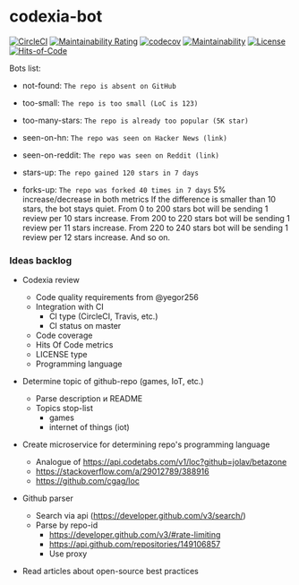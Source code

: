 # codexia-bot

[![CircleCI](https://circleci.com/gh/iakunin/codexia-bot.svg?style=shield)](https://circleci.com/gh/iakunin/codexia-bot)
[![Maintainability Rating](https://sonarcloud.io/api/project_badges/measure?project=iakunin_codexia-bot&metric=sqale_rating)](https://sonarcloud.io/dashboard?id=iakunin_codexia-bot)
[![codecov](https://codecov.io/gh/iakunin/codexia-bot/branch/master/graph/badge.svg)](https://codecov.io/gh/iakunin/codexia-bot)
[![Maintainability](https://api.codeclimate.com/v1/badges/9cf24ce4a8463375c811/maintainability)](https://codeclimate.com/github/iakunin/codexia-bot/maintainability)
[![License](https://img.shields.io/badge/license-MIT-green.svg)](https://github.com/iakunin/codexia-bot/blob/master/LICENSE)
[![Hits-of-Code](https://hitsofcode.com/github/iakunin/codexia-bot)](https://hitsofcode.com/view/github/iakunin/codexia-bot)


Bots list:

- not-found: `The repo is absent on GitHub`
- too-small: `The repo is too small (LoC is 123)`
- too-many-stars: `The repo is already too popular (5K star)`
- seen-on-hn: `The repo was seen on Hacker News (link)` 
- seen-on-reddit: `The repo was seen on Reddit (link)`

- stars-up: `The repo gained 120 stars in 7 days`
- forks-up: `The repo was forked 40 times in 7 days`
     5% increase/decrease in both metrics
     If the difference is smaller than 10 stars, the bot stays quiet.
     From 0 to 200 stars bot will be sending 1 review per 10 stars increase.
     From 200 to 220 stars bot will be sending 1 review per 11 stars increase.
     From 220 to 240 stars bot will be sending 1 review per 12 stars increase.
     And so on.


### Ideas backlog

- Codexia review
    - Code quality requirements from @yegor256
    - Integration with CI
        - CI type (CircleCI, Travis, etc.)
        - CI status on master
    - Code coverage
    - Hits Of Code metrics
    - LICENSE type
    - Programming language


- Determine topic of github-repo (games, IoT, etc.)
    - Parse description и README
    - Topics stop-list
        * games
        * internet of things (iot)


- Create microservice for determining repo's programming language
    - Analogue of https://api.codetabs.com/v1/loc?github=jolav/betazone
    - https://stackoverflow.com/a/29012789/388916
    - https://github.com/cgag/loc


- Github parser
    - Search via api (https://developer.github.com/v3/search/)
    - Parse by repo-id
        - https://developer.github.com/v3/#rate-limiting
        - https://api.github.com/repositories/149106857
        - Use proxy


- Read articles about open-source best practices

